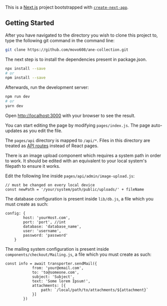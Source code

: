 This is a [Next.js](https://nextjs.org/) project bootstrapped with [`create-next-app`](https://github.com/vercel/next.js/tree/canary/packages/create-next-app).

## Getting Started
After you have navigated to the directory you wish to clone this project to, type the following git command in the command line:

```bash
git clone https://github.com/movo608/ane-collection.git
```

The next step is to install the dependencies present in package.json.

```bash
npx install --save
# or
npm install --save
```

Afterwards, run the development server:

```bash
npm run dev
# or
yarn dev
```

Open [http://localhost:3000](http://localhost:3000) with your browser to see the result.

You can start editing the page by modifying `pages/index.js`. The page auto-updates as you edit the file.

The `pages/api` directory is mapped to `/api/*`. Files in this directory are treated as [API routes](https://nextjs.org/docs/api-routes/introduction) instead of React pages.

There is an image upload component which requires a system path in order to work. It should be edited with an equivalent to your local system's filepath to ensure it works.

Edit the following line inside `pages/api/admin/image-upload.js`:
```code
// must be changed on every local device
const newPath = '/your/system/path/public/uploads/' + fileName
```

The database configuration is present inside `lib/db.js`, a file which you must create as such:

```code
config: {
        host: 'yourHost.com',
        port: 'port', //int
        database: 'database_name',
        user: 'username',
        password: 'password'
    }
```

The mailing system configuration is present inside `components/checkout/Mailing.js`, a file which you must create as such:

```code
const info = await transporter.sendMail({
            from: 'your@email.com',
            to: 'to@someone.com',
            subject: 'Subject',
            text: 'Some lorem Ipsum!',
            attachments: [{
                path: `/local/path/to/attachments/${attachment}`
            }]
        })
```